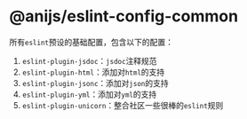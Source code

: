 # @anijs/eslint-config-common

所有`eslint`预设的基础配置，包含以下的配置：

1. `eslint-plugin-jsdoc`：`jsdoc`注释规范
2. `eslint-plugin-html`：添加对`html`的支持
3. `eslint-plugin-jsonc`：添加对`json`的支持
4. `eslint-plugin-yml`：添加对`yml`的支持
5. `eslint-plugin-unicorn`：整合社区一些很棒的`eslint`规则
